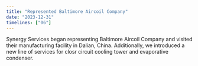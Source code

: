 ```yaml
---
title: "Represented Baltimore Aircoil Company"
date: "2023-12-31"
timelines: ["06"]
---
```

Synergy Services began representing Baltimore Aircoil Company and visited their manufacturing facility in Dalian, China. Additionally, we introduced a new line of services for closr circuit cooling tower and evaporative condenser.
